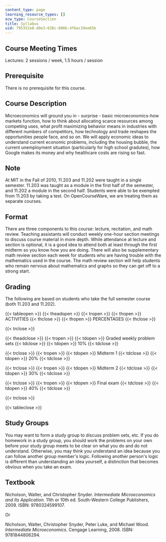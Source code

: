 ```yaml
---
content_type: page
learning_resource_types: []
ocw_type: CourseSection
title: Syllabus
uid: 795352e8-d8e3-638c-606b-4f6ac19ee65b
---
```


Course Meeting Times
--------------------

Lectures: 2 sessions / week, 1.5 hours / session

Prerequisite
------------

There is no prerequisite for this course.

Course Description
------------------

Microeconomics will ground you in - surprise - basic microeconomics-how markets function, how to think about allocating scarce resources among competing uses, what profit maximizing behavior means in industries with different numbers of competitors, how technology and trade reshapes the opportunities people face, and so on. We will apply economic ideas to understand current economic problems, including the housing bubble, the current unemployment situation (particularly for high school gradutes), how Google makes its money and why healthcare costs are rising so fast.

Note
----

At MIT in the Fall of 2010, 11.203 and 11.202 were taught in a single semester. 11.203 was taught as a module in the first half of the semester, and 11.202 a module in the second half. Students were able to be exempted from 11.203 by taking a test. On OpenCourseWare, we are treating them as separate courses.

Format
------

There are three components to this course: lecture, recitation, and math review. Teaching assistants will conduct weekly one-hour section meetings to discuss course material in more depth. While attendance at lecture and section is optional, it is a good idea to attend both at least through the first midterm so you know how you are doing. There will also be supplementary math review section each week for students who are having trouble with the mathematics used in the course. The math review section will help students who remain nervous about mathematics and graphs so they can get off to a strong start.

Grading
-------

The following are based on students who take the full semester course (both 11.203 and 11.202).

{{< tableopen >}}
{{< theadopen >}}
{{< tropen >}}
{{< thopen >}}
ACTIVITIES
{{< thclose >}}
{{< thopen >}}
PERCENTAGES
{{< thclose >}}

{{< trclose >}}

{{< theadclose >}}
{{< tropen >}}
{{< tdopen >}}
Graded weekly problem sets
{{< tdclose >}}
{{< tdopen >}}
10%
{{< tdclose >}}

{{< trclose >}}
{{< tropen >}}
{{< tdopen >}}
Midterm 1
{{< tdclose >}}
{{< tdopen >}}
20%
{{< tdclose >}}

{{< trclose >}}
{{< tropen >}}
{{< tdopen >}}
Midterm 2
{{< tdclose >}}
{{< tdopen >}}
30%
{{< tdclose >}}

{{< trclose >}}
{{< tropen >}}
{{< tdopen >}}
Final exam
{{< tdclose >}}
{{< tdopen >}}
40%
{{< tdclose >}}

{{< trclose >}}

{{< tableclose >}}

Study Groups
------------

You may want to form a study group to discuss problem sets, etc. If you do homework in a study group, you should work the problems on your own before your study group meets to be clear on what you do and do not understand. Otherwise, you may think you understand an idea because you can follow another group member's logic. Following another person's logic is different than understanding an idea yourself, a distinction that becomes obvious when you take an exam.

Textbook
--------

Nicholson, Walter, and Christopher Snyder. _Intermediate Microeconomics and Its Application_. 11th or 10th ed. South-Western College Publishers, 2009. ISBN: 9780324599107.

Or

Nicholson, Walter, Christopher Snyder, Peter Luke, and Michael Wood. _Intermediate Microeconomics_. Cengage Learning, 2008. ISBN: 9781844806294.
